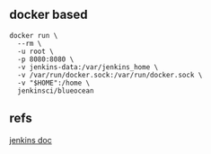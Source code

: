 

## docker based

```
docker run \
  --rm \
  -u root \
  -p 8080:8080 \
  -v jenkins-data:/var/jenkins_home \
  -v /var/run/docker.sock:/var/run/docker.sock \
  -v "$HOME":/home \
  jenkinsci/blueocean
```

## refs

[jenkins doc](https://jenkins.io/zh/doc/tutorials/build-a-node-js-and-react-app-with-npm/)